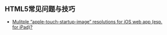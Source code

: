 ##  HTML5常见问题与技巧
* [Mulitple “apple-touch-startup-image” resolutions for iOS web app (esp. for iPad)?](http://stackoverflow.com/questions/4687698/mulitple-apple-touch-startup-image-resolutions-for-ios-web-app-esp-for-ipad)
